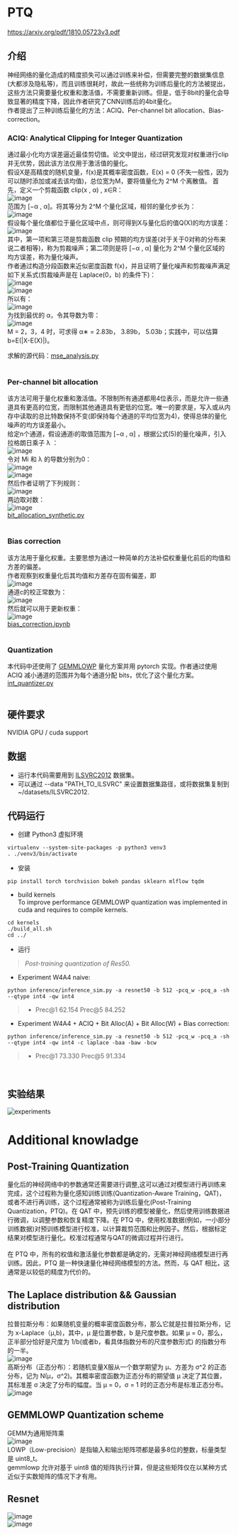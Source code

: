 # PTQ
https://arxiv.org/pdf/1810.05723v3.pdf<br>
## 介绍

神经网络的量化造成的精度损失可以通过训练来补偿，但需要完整的数据集信息(大都涉及隐私等)，而且训练很耗时，故此一些统称为训练后量化的方法被提出，这些方法只需要量化权重和激活值，不需要重新训练。但是，低于8bit的量化会导致显著的精度下降，因此作者研究了CNN训练后的4bit量化。<br>
作者提出了三种训练后量化的方法：ACIQ、Per-channel bit allocation、Bias-correction。

### ACIQ: Analytical Clipping for Integer Quantization
通过最小化均方误差逼近最佳剪切值。论文中提出，经过研究发现对权重进行clip并无优势，因此该方法仅用于激活值的量化。<br>
假设X是高精度的随机变量，f(x)是其概率密度函数，E(x) = 0 (不失一般性，因为可以随时添加或减去该均值)，总位宽为M，要将值量化为 2^M 个离散值。
首先，定义一个剪裁函数 clip(x , α) , x∈R：<br>
![image](https://user-images.githubusercontent.com/58316204/115141275-e9d71b00-a06d-11eb-9f3c-faa30c4ad914.png)<br>
范围为 [−α , α]。将其等分为 2^M 个量化区域，相邻的量化步长为：<br>
![image](https://user-images.githubusercontent.com/58316204/115141333-3b7fa580-a06e-11eb-89a9-7aa684e56bd0.png)<br>
假设每个量化值都位于量化区域中点，则可得到X与量化后的值Q(X)的均方误差：<br>
![image](https://user-images.githubusercontent.com/58316204/115141370-741f7f00-a06e-11eb-925f-796e93fee89f.png)<br>
其中，第一项和第三项是剪裁函数 clip 预期的均方误差(对于关于0对称的分布来说二者相等)，称为剪裁噪声；第二项则是将 [−α , α] 量化为 2^M 个量化区域的均方误差，称为量化噪声。<br>
作者通过构造分段函数来近似密度函数 f(x)，并且证明了量化噪声和剪裁噪声满足如下关系式(剪裁噪声是在 Laplace(0，b) 的条件下)：<br>
![image](https://user-images.githubusercontent.com/58316204/115141423-b1840c80-a06e-11eb-8064-5f238def6a93.png)<br>
![image](https://user-images.githubusercontent.com/58316204/115141428-b5b02a00-a06e-11eb-9286-bec3108ec6ed.png)<br>
所以有：<br>
![image](https://user-images.githubusercontent.com/58316204/115141439-c1035580-a06e-11eb-99ba-bd38106497bc.png)<br>
为找到最优的 α，令其导数为零：<br>
![image](https://user-images.githubusercontent.com/58316204/115141443-c95b9080-a06e-11eb-9622-574bb0a35c28.png)<br>
M = 2，3，4 时，可求得 α∗ = 2.83b， 3.89b， 5.03b；实践中，可以估算 b=E(|X-E(X)|)。<br>

求解的源代码：[mse_analysis.py](mse_analysis.py)<br>
<br/>

### Per-channel bit allocation
该方法可用于量化权重和激活值。不限制所有通道都用4位表示，而是允许一些通道具有更高的位宽，而限制其他通道具有更低的位宽。唯一的要求是，写入或从内存中读取的总比特数保持不变(即保持每个通道的平均位宽为4)，使得总体的量化噪声的均方误差最小。<br>
给定n个通道，假设通道i的取值范围为 [−α , α] ，根据公式(5)的量化噪声，引入拉格朗日乘子 λ ：<br>
![image](https://user-images.githubusercontent.com/58316204/115141706-62d77200-a070-11eb-8ad6-fc29d0ec8102.png)<br>
令对 Mi 和 λ 的导数分别为0：<br>
![image](https://user-images.githubusercontent.com/58316204/115141743-8d292f80-a070-11eb-9ec7-05442106cab4.png)<br>
![image](https://user-images.githubusercontent.com/58316204/115141746-91554d00-a070-11eb-90e5-0132b1327927.png)<br>
然后作者证明了下列规则：<br>
![image](https://user-images.githubusercontent.com/58316204/115141759-a03bff80-a070-11eb-8038-e66d15aa1acc.png)<br>
两边取对数：<br>
![image](https://user-images.githubusercontent.com/58316204/115141770-aaf69480-a070-11eb-86b5-1ae3859a201f.png)<br>
[bit_allocation_synthetic.py](bit_allocation_synthetic.py)<br/>
<br/>

### Bias correction
该方法用于量化权重。主要思想为通过一种简单的方法补偿权重量化前后的均值和方差的偏差。<br>
作者观察到权重量化后其均值和方差存在固有偏差，即<br>
![image](https://user-images.githubusercontent.com/58316204/115141828-f5781100-a070-11eb-9bce-b146401b4cd3.png)<br>
通道c的校正常数为：<br>
![image](https://user-images.githubusercontent.com/58316204/115141841-09bc0e00-a071-11eb-94c9-ff9e4d33ab56.png)<br>
然后就可以用于更新权重：<br>
![image](https://user-images.githubusercontent.com/58316204/115141845-10e31c00-a071-11eb-9570-7f55f73825cf.png)<br>
[bias_correction.ipynb](bias_correction.ipynb)<br/>
<br/>


### Quantization
本代码中还使用了 [GEMMLOWP](https://github.com/google/gemmlowp/blob/master/doc/quantization.md) 量化方案并用 pytorch 实现。作者通过使用 ACIQ 减小通道的范围并为每个通道分配 bits，优化了这个量化方案。
[int_quantizer.py](pytorch_quantizer/quantization/qtypes/int_quantizer.py)
<br/><br/>

## 硬件要求
NVIDIA GPU / cuda support

## 数据
- 运行本代码需要用到 [ILSVRC2012](http://www.image-net.org/) 数据集。
- 可以通过 --data "PATH_TO_ILSVRC" 来设置数据集路径，或将数据集复制到 ~/datasets/ILSVRC2012.

## 代码运行
- 创建 Python3 虚拟环境
```
virtualenv --system-site-packages -p python3 venv3
. ./venv3/bin/activate
```
- 安装
```
pip install torch torchvision bokeh pandas sklearn mlflow tqdm
```
- build kernels<br>
To improve performance GEMMLOWP quantization was implemented in cuda and requires to compile kernels.
```
cd kernels
./build_all.sh
cd ../
```
- 运行
>*Post-training quantization of Res50.*
- Experiment W4A4 naive:
```
python inference/inference_sim.py -a resnet50 -b 512 -pcq_w -pcq_a -sh --qtype int4 -qw int4
```
>* Prec@1 62.154 Prec@5 84.252
- Experiment W4A4 + ACIQ + Bit Alloc(A) + Bit Alloc(W) + Bias correction:
```
python inference/inference_sim.py -a resnet50 -b 512 -pcq_w -pcq_a -sh --qtype int4 -qw int4 -c laplace -baa -baw -bcw
```
>* Prec@1 73.330 Prec@5 91.334
<br/>

## 实验结果
![experiments](fig/experiments.png)
<br>

# Additional knowladge
## Post-Training Quantization
量化后的神经网络中的参数通常还需要进行调整,这可以通过对模型进行再训练来完成，这个过程称为量化感知训练训练(Quantization-Aware Training，QAT)，或者不进行再训练，这个过程通常被称为训练后量化(Post-Training Quantization，PTQ)。在 QAT 中，预先训练的模型被量化，然后使用训练数据进行微调，以调整参数和恢复精度下降。在 PTQ 中，使用校准数据(例如，一小部分训练数据)对预训练模型进行校准，以计算裁剪范围和比例因子。然后，根据标定结果对模型进行量化。校准过程通常与QAT的微调过程并行进行。<br><br/>
在 PTQ 中，所有的权值和激活量化参数都是确定的，无需对神经网络模型进行再训练。因此，PTQ 是一种快速量化神经网络模型的方法。然而，与 QAT 相比，这通常是以较低的精度为代价的。

## The Laplace distribution && Gaussian distribution
拉普拉斯分布：如果随机变量的概率密度函数分布，那么它就是拉普拉斯分布，记为 x-Laplace（μ,b)，其中，μ 是位置参数，b 是尺度参数。如果 μ = 0，那么，正半部分恰好是尺度为 1/b(或者b，看具体指数分布的尺度参数形式) 的指数分布的一半。<br>
![image](https://user-images.githubusercontent.com/58316204/115142884-b3ea6480-a076-11eb-8d64-aaa0fc5de04e.png)<br>
高斯分布（正态分布）：若随机变量X服从一个数学期望为 μ、方差为 σ^2 的正态分布，记为 N(μ，σ^2)。其概率密度函数为正态分布的期望值 μ 决定了其位置，其标准差 σ 决定了分布的幅度。当 μ = 0，σ = 1 时的正态分布是标准正态分布。
![image](https://user-images.githubusercontent.com/58316204/115142968-1a6f8280-a077-11eb-89f6-cf5024aeab3e.png)<br>

## GEMMLOWP Quantization scheme
GEMM为通用矩阵乘<br>
![image](https://user-images.githubusercontent.com/58316204/115143477-2a3c9600-a07a-11eb-9780-20ad8c41fe5d.png)<br>
LOWP（Low-precision）是指输入和输出矩阵项都是最多8位的整数，标量类型是 uint8_t。<br>
gemmlowp 允许对基于 uint8 值的矩阵执行计算，但是这些矩阵仅在以某种方式近似于实数矩阵的情况下才有用。

## Resnet
![image](https://user-images.githubusercontent.com/58316204/115180847-29067a00-a109-11eb-9e85-8b57b65fef9e.png)<br>
![image](https://user-images.githubusercontent.com/58316204/115180860-2e63c480-a109-11eb-97fc-948ed361a934.png)<br>

